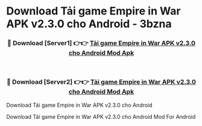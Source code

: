 # Download Tải game Empire in War APK v2.3.0 cho Android - 3bzna


<div align="center">
<h3>🔴 Download [Server1] 👉👉 <a href="https://apk-comot.site?title=Tải_game_Empire_in_War_APK_v2.3.0_cho_Android">Tải game Empire in War APK v2.3.0 cho Android Mod Apk</a></h3><br>
<h3>🔴 Download [Server2] 👉👉 <a href="https://apk-comot.site?title=Tải_game_Empire_in_War_APK_v2.3.0_cho_Android">Tải game Empire in War APK v2.3.0 cho Android Mod Apk</a></h3>
</div>



Download Tải game Empire in War APK v2.3.0 cho Android 

Download Tải game Empire in War APK v2.3.0 cho Android Mod For Android